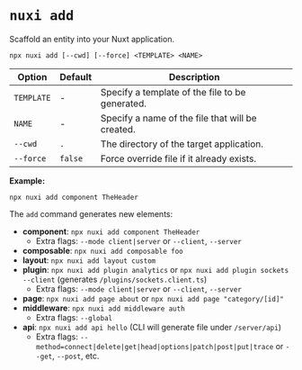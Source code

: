 # `nuxi add`

Scaffold an entity into your Nuxt application.

```{bash}
npx nuxi add [--cwd] [--force] <TEMPLATE> <NAME>
```

Option        | Default          | Description
-------------------------|-----------------|------------------
`TEMPLATE` | - | Specify a template of the file to be generated.
`NAME` | - | Specify a name of the file that will be created.
`--cwd` | `.` | The directory of the target application.
`--force` | `false` | Force override file if it already exists.

**Example:**

```{bash}
npx nuxi add component TheHeader
```

The `add` command generates new elements:

* **component**: `npx nuxi add component TheHeader`
  * Extra flags: `--mode client|server` or `--client`, `--server`
* **composable**: `npx nuxi add composable foo`
* **layout**: `npx nuxi add layout custom`
* **plugin**: `npx nuxi add plugin analytics` or `npx nuxi add plugin sockets --client` (generates `/plugins/sockets.client.ts`)
  * Extra flags: `--mode client|server` or `--client`, `--server`
* **page**: `npx nuxi add page about` or `npx nuxi add page "category/[id]"`
* **middleware**: `npx nuxi add middleware auth`
  * Extra flags: `--global`
* **api**: `npx nuxi add api hello` (CLI will generate file under `/server/api`)
  * Extra flags: `--method=connect|delete|get|head|options|patch|post|put|trace` or `--get`, `--post`, etc.
